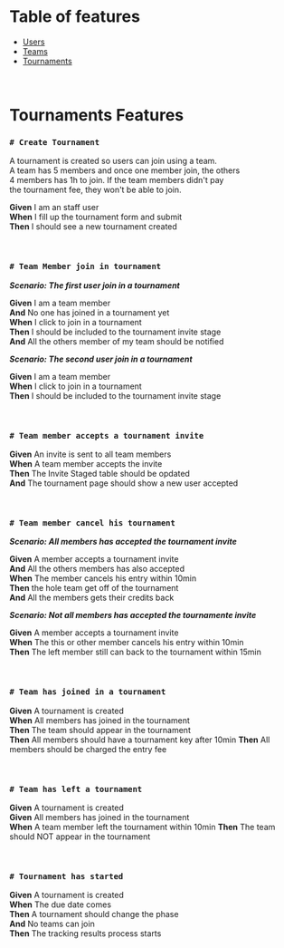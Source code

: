 # Table of features

- [Users](Users)
- [Teams](Teams)
- [Tournaments](Tournaments)

<br>

# Tournaments Features

### **`# Create Tournament`**

A tournament is created so users can join using a team.  
A team has 5 members and once one member join, the others  
4 members has 1h to join. If the team members didn't pay  
the tournament fee, they won't be able to join.

**Given** I am an staff user  
**When** I fill up the tournament form and submit  
**Then** I should see a new tournament created

<br>

### **`# Team Member join in tournament`**

**_Scenario: The first user join in a tournament_**

**Given** I am a team member  
**And** No one has joined in a tournament yet  
**When** I click to join in a tournament  
**Then** I should be included to the tournament invite stage  
**And** All the others member of my team should be notified

**_Scenario: The second user join in a tournament_**

**Given** I am a team member  
**When** I click to join in a tournament  
**Then** I should be included to the tournament invite stage

<br>

### **`# Team member accepts a tournament invite`**

**Given** An invite is sent to all team members  
**When** A team member accepts the invite  
**Then** The Invite Staged table should be opdated  
**And** The tournament page should show a new user accepted

<br>

### **`# Team member cancel his tournament`**

**_Scenario: All members has accepted the tournament invite_**

**Given** A member accepts a tournament invite  
**And** All the others members has also accepted  
**When** The member cancels his entry within 10min  
**Then** the hole team get off of the tournament  
**And** All the members gets their credits back

**_Scenario: Not all members has accepted the tournamente invite_**

**Given** A member accepts a tournament invite  
**When** The this or other member cancels his entry within 10min  
**Then** The left member still can back to the tournament within 15min

<br>

### **`# Team has joined in a tournament`**

**Given** A tournament is created  
**When** All members has joined in the tournament  
**Then** The team should appear in the tournament  
**Then** All members should have a tournament key after 10min
**Then** All members should be charged the entry fee

<br>

### **`# Team has left a tournament`**

**Given** A tournament is created  
**Given** All members has joined in the tournament  
**When** A team member left the tournament within 10min
**Then** The team should NOT appear in the tournament

<br>

### **`# Tournament has started`**

**Given** A tournament is created  
**When** The due date comes  
**Then** A tournament should change the phase  
**And** No teams can join  
**Then** The tracking results process starts

